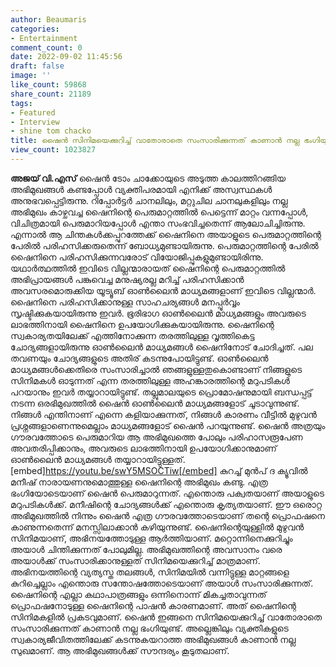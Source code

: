 ```yaml
---
author: Beaumaris
categories:
- Entertainment
comment_count: 0
date: 2022-09-02 11:45:56
draft: false
image: ''
like_count: 59868
share_count: 21189
tags:
- Featured
- Interview
- shine tom chacko
title: ഷൈൻ സിനിമയെക്കുറിച്ച് വാതോരാതെ സംസാരിക്കുന്നത് കാണാൻ നല്ല ഭംഗിയുണ്ട്
view_count: 1023827
---
```


**അജയ് വി.എസ്** ഷൈൻ ടോം ചാക്കോയുടെ അടുത്ത കാലത്തിറങ്ങിയ അഭിമുഖങ്ങൾ കണ്ടപ്പോൾ വ്യക്തിപരമായി എനിക്ക് അസ്വസ്ഥകൾ അനുഭവപ്പെട്ടിരുന്നു. റിപ്പോർട്ടർ ചാനലിലും, മറ്റുചില ചാനലുകളിലും നല്ല അഭിമുഖം കാഴ്ചവച്ച ഷൈനിന്റെ പെരുമാറ്റത്തിൽ പെട്ടെന്ന് മാറ്റം വന്നപ്പോൾ, വിചിത്രമായി പെരുമാറിയപ്പോൾ എന്താ സംഭവിച്ചതെന്ന് ആലോചിച്ചിരുന്നു. എന്നാൽ ആ ചിന്തകൾക്കപ്പുറത്തേക്ക് ഷൈനിനെ അയാളുടെ പെരുമാറ്റത്തിന്റെ പേരിൽ പരിഹസിക്കരുതെന്ന് ബോധ്യമുണ്ടായിരുന്നു. പെരുമാറ്റത്തിന്റെ പേരിൽ ഷൈനിനെ പരിഹസിക്കുന്നവരോട് വിയോജിപ്പുകളുമുണ്ടായിരിന്നു. യഥാർത്ഥത്തിൽ ഇവിടെ വില്ലന്മാരായത് ഷൈനിന്റെ പെരുമാറ്റത്തിൽ അഭിപ്രായങ്ങൾ പങ്കുവെച്ച മനുഷ്യരല്ല മറിച്ച് പരിഹസിക്കാൻ അവസരമൊരുക്കിയ യൂട്യൂബ് ഓൺലൈൻ മാധ്യമങ്ങളാണ് ഇവിടെ വില്ലന്മാർ. ഷൈനിനെ പരിഹസിക്കാനുള്ള സാഹചര്യങ്ങൾ മനപ്പൂർവ്വം സൃഷ്ടിക്കുകയായിരുന്നു ഇവർ. ഭൂരിഭാഗ ഓൺലൈൻ മാധ്യമങ്ങളും അവരുടെ ലാഭത്തിനായി ഷൈനിനെ ഉപയോഗിക്കുകയായിരുന്നു. ഷൈനിന്റെ സ്വകാര്യതയിലേക്ക് എത്തിനോക്കുന്ന തരത്തിലുള്ള വൃത്തികെട്ട ചോദ്യങ്ങളായിരുന്നു ഓൺലൈൻ മാധ്യമങ്ങൾ ഷൈനിനോട് ചോദിച്ചത്. പല തവണയും ചോദ്യങ്ങളുടെ അതിര് കടന്നുപോയിട്ടുണ്ട്. ഓൺലൈൻ മാധ്യമങ്ങൾക്കെതിരെ സംസാരിച്ചാൽ ഞങ്ങളുള്ളതുകൊണ്ടാണ് നിങ്ങളുടെ സിനിമകൾ ഓടുന്നത് എന്ന തരത്തിലുള്ള അഹങ്കാരത്തിന്റെ മറുപടികൾ പറയാനും ഇവർ തയ്യാറായിട്ടുണ്ട്. തല്ലുമാലയുടെ പ്രൊമോഷനുമായി ബന്ധപ്പട്ട് നടന്ന ഒരഭിമുഖത്തിൽ ഷൈൻ ഓൺലൈൻ മാധ്യമങ്ങളോട് ചൂടാവുന്നുണ്ട്. നിങ്ങൾ എന്തിനാണ് എന്നെ കളിയാക്കുന്നത്, നിങ്ങൾ കാരണം വീട്ടിൽ മുഴുവൻ പ്രശ്നങ്ങളാണെന്നുമെല്ലാം മാധ്യമങ്ങളോട് ഷൈൻ പറയുന്നുണ്ട്. ഷൈൻ അത്രയും ഗൗരവത്തോടെ പെരുമാറിയ ആ അഭിമുഖത്തെ പോലും പരിഹാസരൂപേണ അവതരിപ്പിക്കാനും, അവരുടെ ലാഭത്തിനായി ഉപയോഗിക്കാനുമാണ് ഓൺലൈൻ മാധ്യമങ്ങൾ തയ്യാറായിട്ടുള്ളത്. [embed]https://youtu.be/swY5MSOCTiw[/embed] കുറച്ച് മുൻപ് ദ ക്യൂവിൽ മനീഷ് നാരായണനുമൊത്തുള്ള ഷൈനിന്റെ അഭിമുഖം കണ്ടു. എത്ര ഭംഗിയോടെയാണ് ഷൈൻ പെരുമാറുന്നത്. എന്തൊരു പക്വതയാണ് അയാളുടെ മറുപടികൾക്ക്. മനീഷിന്റെ ചോദ്യങ്ങൾക്ക് എന്തൊരു കൃത്യതയാണ്. ഈ ഒരൊറ്റ അഭിമുഖത്തിൽ നിന്നും ഷൈൻ എത്ര ഗൗരവത്തോടെയാണ് തന്റെ പ്രൊഫഷനെ കാണുന്നതെന്ന് മനസ്സിലാക്കാൻ കഴിയുന്നുണ്ട്. ഷൈനിന്റെയുള്ളിൽ മുഴുവൻ സിനിമയാണ്, അഭിനയത്തോടുള്ള ആർത്തിയാണ്. മറ്റൊന്നിനെക്കുറിച്ചും അയാൾ ചിന്തിക്കുന്നത് പോലുമില്ല. അഭിമുഖത്തിന്റെ അവസാനം വരെ അയാൾക്ക് സംസാരിക്കാനുള്ളത് സിനിമയെക്കുറിച്ച് മാത്രമാണ്. അഭിനയത്തിന്റെ വ്യത്യസ്ത തലങ്ങൾ, സിനിമയിൽ വന്നിട്ടുള്ള മാറ്റങ്ങളെ കുറിച്ചെല്ലാം എന്തൊരു സന്തോഷത്തോടെയാണ് അയാൾ സംസാരിക്കുന്നത്. ഷൈനിന്റെ എല്ലാ കഥാപാത്രങ്ങളും ഒന്നിനൊന്ന് മികച്ചതാവുന്നത് പ്രൊഫഷനോടുള്ള ഷൈനിന്റെ പാഷൻ കാരണമാണ്. അത് ഷൈനിന്റെ സിനിമകളിൽ പ്രകടവുമാണ്. ഷൈൻ ഇങ്ങനെ സിനിമയെക്കുറിച്ച് വാതോരാതെ സംസാരിക്കുന്നത് കാണാൻ നല്ല ഭംഗിയുണ്ട്. അല്ലെങ്കിലും വ്യക്തികളുടെ സ്വകാര്യജീവിതത്തിലേക്ക് കടന്നുകയറാത്ത അഭിമുഖങ്ങൾ കാണാൻ നല്ല സുഖമാണ്. ആ അഭിമുഖങ്ങൾക്ക് സൗന്ദര്യം കൂടുതലാണ്.